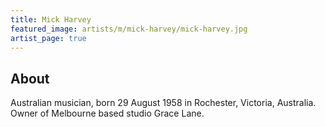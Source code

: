 ```yaml
---
title: Mick Harvey
featured_image: artists/m/mick-harvey/mick-harvey.jpg
artist_page: true
---
```

## About

Australian musician, born 29 August 1958 in Rochester, Victoria, Australia. Owner of Melbourne based studio Grace Lane.


